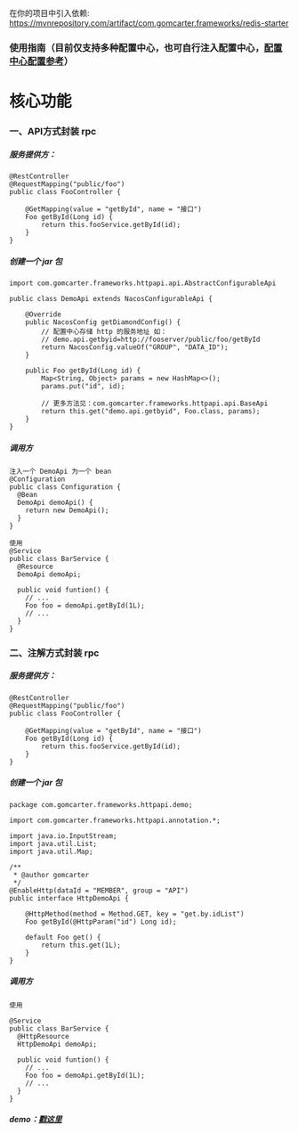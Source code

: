 在你的项目中引入依赖: https://mvnrepository.com/artifact/com.gomcarter.frameworks/redis-starter

### 使用指南（目前仅支持多种配置中心，也可自行注入配置中心，<a href="https://github.com/gomcarter/developer/blob/master/README.md">配置中心配置参考</a>）


# 核心功能

### 一、API方式封装 rpc

##### 服务提供方：
```
@RestController
@RequestMapping("public/foo")
public class FooController {

    @GetMapping(value = "getById", name = "接口")
    Foo getById(Long id) {
        return this.fooService.getById(id);
    }
}
```

##### 创建一个 jar 包
```
import com.gomcarter.frameworks.httpapi.api.AbstractConfigurableApi

public class DemoApi extends NacosConfigurableApi {
    
    @Override
    public NacosConfig getDiamondConfig() {
        // 配置中心存储 http 的服务地址 如：
        // demo.api.getbyid=http://fooserver/public/foo/getById
        return NacosConfig.valueOf("GROUP", "DATA_ID");
    }

    public Foo getById(Long id) {
        Map<String, Object> params = new HashMap<>();
        params.put("id", id);
        
        // 更多方法见：com.gomcarter.frameworks.httpapi.api.BaseApi
        return this.get("demo.api.getbyid", Foo.class, params);
    }
}
```

##### 调用方
```
注入一个 DemoApi 为一个 bean
@Configuration
public class Configuration {
  @Bean
  DemoApi demoApi() {
    return new DemoApi();
  }
}

使用
@Service
public class BarService {
  @Resource
  DemoApi demoApi;
  
  public void funtion() {
    // ...
    Foo foo = demoApi.getById(1L);
    // ...
  }
}
```


### 二、注解方式封装 rpc
##### 服务提供方：
```
@RestController
@RequestMapping("public/foo")
public class FooController {

    @GetMapping(value = "getById", name = "接口")
    Foo getById(Long id) {
        return this.fooService.getById(id);
    }
}
```

##### 创建一个 jar 包
```
package com.gomcarter.frameworks.httpapi.demo;

import com.gomcarter.frameworks.httpapi.annotation.*;

import java.io.InputStream;
import java.util.List;
import java.util.Map;

/**
 * @author gomcarter
 */
@EnableHttp(dataId = "MEMBER", group = "API")
public interface HttpDemoApi {

    @HttpMethod(method = Method.GET, key = "get.by.idList")
    Foo getById(@HttpParam("id") Long id);

    default Foo get() {
        return this.get(1L);
    }
}
```

##### 调用方
```
使用

@Service
public class BarService {
  @HttpResource
  HttpDemoApi demoApi;
  
  public void funtion() {
    // ...
    Foo foo = demoApi.getById(1L);
    // ...
  }
}
```
##### demo：<a href="https://github.com/gomcarter/frameworks/tree/master/http-api-starter/src/main/java/com/gomcarter/frameworks/httpapi/demo">戳这里</a>
